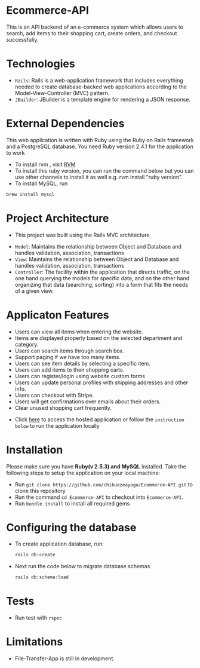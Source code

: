 # Ecommerce-API
This is an API backend of an e-commerce system which allows users to search, add items to their shopping cart, create orders, and checkout successfully.

# Technologies
- `Rails`: Rails is a web-application framework that includes everything needed to create database-backed web applications according to the Model-View-Controller (MVC) pattern.
- `JBuilder`: JBuilder is a template engine for rendering a JSON response.

# External Dependencies
This web application is written with Ruby using the Ruby on Rails framework and a PostgreSQL database. You need Ruby version 2.4.1 for the application to work
- To install rvm , visit [RVM](https://rvm.io/rvm/install)
- To install this ruby version, you can run the command below but you can use other channels to install it as well e.g. rvm install "ruby version". 
- To install MySQL, run 
```bash
brew install mysql
```

# Project Architecture
- This project was built using the Rails MVC architecture
* `Model`: Maintains the relationship between Object and Database and handles validation, association, transactions
* `View`: Maintains the relationship between Object and Database and handles validation, association, transactions
* `Controller`: The facility within the application that directs traffic, on the one hand querying the models for specific data, and on the other hand organizing that data (searching, sorting) into a form that fits the needs of a given view.

# Applicaton Features
* Users can view all items when entering the website.
* Items are displayed properly based on the selected department and category.
* Users can search items through search box.
* Support paging if we have too many items.
* Users can see item details by selecting a specific item.
* Users can add items to their shopping carts.
* Users can register/login using website custom forms
* Users can update personal profiles with shipping addresses and other info.
* Users can checkout with Stripe.
* Users will get confirmations over emails about their orders.
* Clear unused shopping cart frequently.

- Click [here](https://t-ecommerce.herokuapp.com/) to access the hosted application or follow the `instruction below` to run the application locally 

# Installation
Please make sure you have **Ruby(v 2.5.3) and MySQL** installed. Take the following steps to setup the application on your local machine:

* Run `git clone https://github.com/chibuezeayogu/Ecommerce-API.git` to clone this repository
* Run the command `cd Ecommerce-API` to checkout into `Ecommerce-API`.
* Run `bundle install` to install all required gems

# Configuring the database
* To create application database, run:
    ```bash
    rails db:create
    ```
* Next run the code below to migrate database schemas

    ```bash
    rails db:schema:load
    ```

# Tests
* Run test with `rspec`

# Limitations
* File-Transfer-App is still in development.
